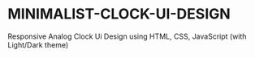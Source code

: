 # MINIMALIST-CLOCK-UI-DESIGN
Responsive Analog Clock Ui Design using HTML, CSS, JavaScript (with Light/Dark theme)
